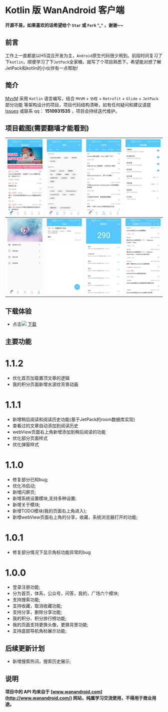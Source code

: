 # Kotlin 版 WanAndroid 客户端

**开源不易，如果喜欢的话希望给个 `Star` 或 `Fork` ^_^ ，谢谢~~**

## 前言
工作上一直都是以H5混合开发为主，`Android`原生代码很少用到。前段时间复习了下`kotlin`，顺便学习了下`JetPack`全家桶，就写了个项目熟悉下。希望能对想了解JetPack和kotlin的小伙伴有一点帮助!

## 简介
[MvvM](https://github.com/jzh1996/mvvm) 采用 `Kotlin` 语言编写，结合 `MVVM` + `协程` + `Retrofit` + `Glide` + `JetPack`部分功能 等架构设计的项目，项目代码结构清晰，如有任何疑问和建议请提 [Issues](https://github.com/jzh1996/mvvm/issues) 或联系 qq： **1510931535** ，项目会持续迭代维护。

## 项目截图(需要翻墙才能看到)

| ![](demo_pic/1.jpg) | ![](demo_pic/2.jpg) | ![](demo_pic/3.jpg) | ![](demo_pic/4.jpg) |
| --- | --- | --- | --- |
| ![](demo_pic/5.jpg) | ![](demo_pic/6.jpg) | ![](demo_pic/7.jpg) | ![](demo_pic/8.jpg) |

## 下载体验

- 点击[![](https://img.shields.io/badge/Download-apk-green.svg)](https://raw.githubusercontent.com/jzh1996/mvvm/main/app-demo.apk) [下载](https://github.com/jzh1996/mvvm/blob/main/app-demo.apk)

## 主要功能

# 1.1.2
- 优化首页加载置顶文章的逻辑
- 我的积分页面新增水波纹背景动画

# 1.1.1
- 新增稍后阅读和阅读历史功能(基于JetPack的room数据库实现)
- 查看过的文章自动添加到阅读历史
- webView页面右上角新增添加到稍后阅读的功能
- 优化部分页面样式
- 优化弹窗样式

# 1.1.0

- 修复部分已知bug;
- 优化冷启动;
- 新增闪屏页;
- 新增系统设置模块,支持多种设置;
- 新增关于模块;
- 新增TODO模块(我的页面右上角进入);
- 新增webView页面右上角的分享，收藏，系统浏览器打开的功能;

# 1.0.1 
- 修复部分情况下显示角标功能异常的bug

# 1.0.0

- 登录注册功能;
- 分为首页，体系，公众号，问答，我的，广场六个模块;
- 支持搜索功能;
- 支持收藏，取消收藏功能;
- 支持分享，删除分享功能;
- 我的积分、积分排行榜功能;
- 我的页面支持更换头像，更换背景功能;
- 支持底部导航角标展示功能;

## 后续更新计划

- 新增搜索热词，搜索历史展示;

## 说明
**项目中的 API 均来自于 [www.wanandroid.com](http://www.wanandroid.com/) 网站，纯属学习交流使用，不得用于商业用途。**


